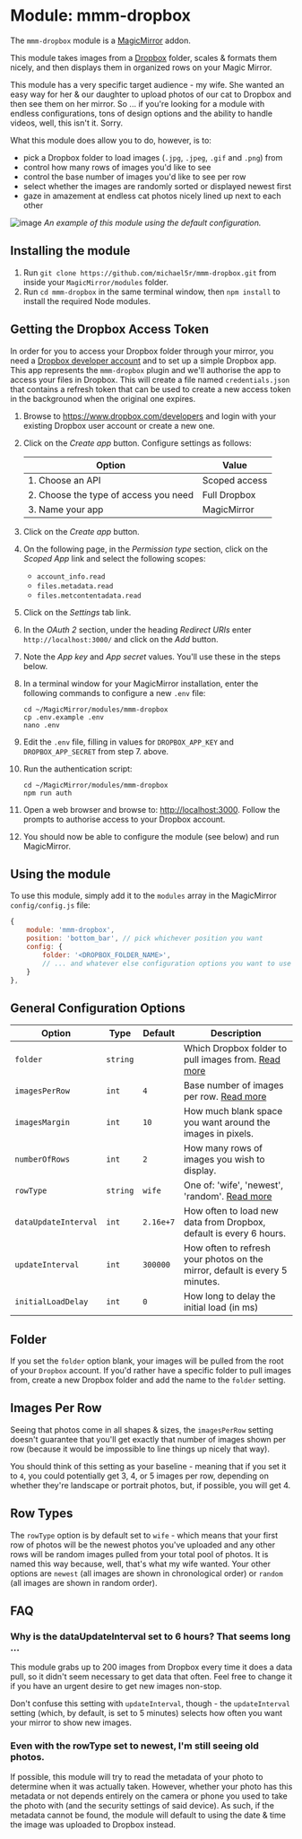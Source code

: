 # Module: mmm-dropbox

The `mmm-dropbox` module is a [MagicMirror](https://github.com/MichMich/MagicMirror) addon.

This module takes images from a [Dropbox](https://www.dropbox.com) folder, scales & formats them nicely, and then displays them in organized rows on your Magic Mirror.

This module has a very specific target audience - my wife. She wanted an easy way for her & our daughter to upload photos of our cat to Dropbox and then see them on her mirror. So ... if you're looking for a module with endless configurations, tons of design options and the ability to handle videos, well, this isn't it. Sorry.

What this module does allow you to do, however, is to:

- pick a Dropbox folder to load images (`.jpg`, `.jpeg`, `.gif` and `.png`) from
- control how many rows of images you'd like to see
- control the base number of images you'd like to see per row
- select whether the images are randomly sorted or displayed newest first
- gaze in amazement at endless cat photos nicely lined up next to each other

![image](https://user-images.githubusercontent.com/3209660/50133914-5437e080-0253-11e9-90dd-681a31c68a71.png)
_An example of this module using the default configuration._

## Installing the module

1. Run `git clone https://github.com/michael5r/mmm-dropbox.git` from inside your `MagicMirror/modules` folder.
2. Run `cd mmm-dropbox` in the same terminal window, then `npm install` to install the required Node modules.

## Getting the Dropbox Access Token

In order for you to access your Dropbox folder through your mirror, you need a [Dropbox developer account](https://www.dropbox.com/developers) and to set up a simple Dropbox app. This app represents the `mmm-dropbox` plugin and we'll authorise the app to access your files in Dropbox. This will create a file named `credentials.json` that contains a refresh token that can be used to create a new access token in the backgrounod when the original one expires.

1. Browse to <https://www.dropbox.com/developers> and login with your existing Dropbox user account or create a new one.
2. Click on the _Create app_ button. Configure settings as follows:

   | Option                                | Value         |
   | ------------------------------------- | ------------- |
   | 1. Choose an API                      | Scoped access |
   | 2. Choose the type of access you need | Full Dropbox  |
   | 3. Name your app                      | MagicMirror   |

3. Click on the _Create app_ button.
4. On the following page, in the _Permission type_ section, click on the _Scoped App_ link and select the following scopes:

   - `account_info.read`
   - `files.metadata.read`
   - `files.metcontentadata.read`

5. Click on the _Settings_ tab link.
6. In the _OAuth 2_ section, under the heading _Redirect URIs_ enter `http://localhost:3000/` and click on the _Add_ button.
7. Note the _App key_ and _App secret_ values. You'll use these in the steps below.
8. In a terminal window for your MagicMirror installation, enter the following commands to configure a new `.env` file:

    ```shell
    cd ~/MagicMirror/modules/mmm-dropbox
    cp .env.example .env
    nano .env
    ```

9. Edit the `.env` file, filling in values for `DROPBOX_APP_KEY` and `DROPBOX_APP_SECRET` from step 7. above.
10. Run the authentication script:

    ```shell
    cd ~/MagicMirror/modules/mmm-dropbox
    npm run auth
    ```

11. Open a web browser and browse to: <http://localhost:3000>. Follow the prompts to authorise access to your Dropbox account.
12. You should now be able to configure the module (see below) and run MagicMirror.

## Using the module

To use this module, simply add it to the `modules` array in the MagicMirror `config/config.js` file:

```js
{
    module: 'mmm-dropbox',
    position: 'bottom_bar', // pick whichever position you want
    config: {
        folder: '<DROPBOX_FOLDER_NAME>',
        // ... and whatever else configuration options you want to use
    }
},
```

## General Configuration Options

| Option               | Type     | Default   | Description                                                                 |
| -------------------- | -------- | --------- | --------------------------------------------------------------------------- |
| `folder`             | `string` |           | Which Dropbox folder to pull images from. [Read more](#folder)              |
| `imagesPerRow`       | `int`    | `4`       | Base number of images per row. [Read more](#images-per-row)                 |
| `imagesMargin`       | `int`    | `10`      | How much blank space you want around the images in pixels.                  |
| `numberOfRows`       | `int`    | `2`       | How many rows of images you wish to display.                                |
| `rowType`            | `string` | `wife`    | One of: 'wife', 'newest', 'random'. [Read more](#row-types)                 |
| `dataUpdateInterval` | `int`    | `2.16e+7` | How often to load new data from Dropbox, default is every 6 hours.          |
| `updateInterval`     | `int`    | `300000`  | How often to refresh your photos on the mirror, default is every 5 minutes. |
| `initialLoadDelay`   | `int`    | `0`       | How long to delay the initial load (in ms)                                  |

## Folder

If you set the `folder` option blank, your images will be pulled from the root of your `Dropbox` account. If you'd rather have a specific folder to pull images from, create a new Dropbox folder and add the name to the `folder` setting.

## Images Per Row

Seeing that photos come in all shapes & sizes, the `imagesPerRow` setting doesn't guarantee that you'll get exactly that number of images shown per row (because it would be impossible to line things up nicely that way).

You should think of this setting as your baseline - meaning that if you set it to `4`, you could potentially get 3, 4, or 5 images per row, depending on whether they're landscape or portrait photos, but, if possible, you will get 4.

## Row Types

The `rowType` option is by default set to `wife` - which means that your first row of photos will be the newest photos you've uploaded and any other rows will be random images pulled from your total pool of photos. It is named this way because, well, that's what my wife wanted. Your other options are `newest` (all images are shown in chronological order) or `random` (all images are shown in random order).

## FAQ

### Why is the dataUpdateInterval set to 6 hours? That seems long ...

This module grabs up to 200 images from Dropbox every time it does a data pull, so it didn't seem necessary to get data that often. Feel free to change it if you have an urgent desire to get new images non-stop.

Don't confuse this setting with `updateInterval`, though - the `updateInterval` setting (which, by default, is set to 5 minutes) selects how often you want your mirror to show new images.

### Even with the rowType set to newest, I'm still seeing old photos.

If possible, this module will try to read the metadata of your photo to determine when it was actually taken. However, whether your photo has this metadata or not depends entirely on the camera or phone you used to take the photo with (and the security settings of said device). As such, if the metadata cannot be found, the module will default to using the date & time the image was uploaded to Dropbox instead.
